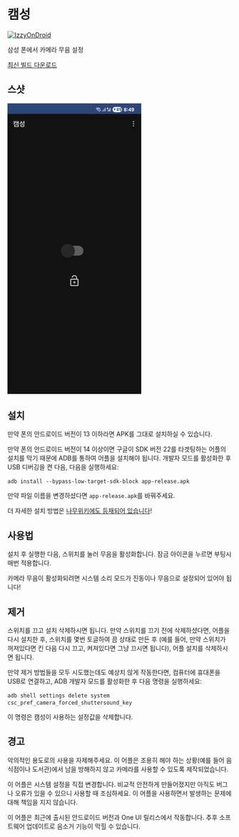 # 캠성

[![IzzyOnDroid](https://img.shields.io/endpoint?url=https://apt.izzysoft.de/fdroid/api/v1/shield/android.com.ericswpark.camsung)](https://apt.izzysoft.de/fdroid/index/apk/android.com.ericswpark.camsung)

삼성 폰에서 카메라 무음 설정

[최신 빌드 다운로드][release-latest-apk]

[release-latest-apk]: https://github.com/ericswpark/camsung/releases/latest/download/app-release.apk

## 스샷

<img src="fastlane/metadata/android/ko-KR/images/phoneScreenshots/1.png" alt="메인 윈도우" width="300">

## 설치

만약 폰의 안드로이드 버전이 13 이하라면 APK를 그대로 설치하실 수 있습니다.

만약 폰의 안드로이드 버전이 14 이상이면 구글이 SDK 버전 22를 타겟팅하는 어플의 설치를 막기 때문에 ADB를 통하여 어플을 설치해야 됩니다. 개발자 모드를 활성화한 후 USB 디버깅을 켠 다음, 다음을 실행하세요:

```
adb install --bypass-low-target-sdk-block app-release.apk
```

만약 파일 이름을 변경하셨다면 `app-release.apk`를 바꿔주세요.

더 자세한 설치 방법은 [나무위키에도 등재되어 있습니다](https://namu.wiki/w/%EC%BA%A0%EC%84%B1?from=camsung#s-4)!

## 사용법

설치 후 실행한 다음, 스위치를 눌러 무음을 활성화합니다. 잠금 아이콘을 누르면 부팅시 매번 적용합니다.

카메라 무음이 활성화되려면 시스템 소리 모드가 진동이나 무음으로 설정되어 있어야 됩니다!

## 제거

스위치를 끄고 설치 삭제하시면 됩니다. 만약 스위치를 끄기 전에 삭제하셨다면, 어플을 다시 설치한 후, 스위치를 몇번 토글하여 끔 상태로
만든 후 (예를 들어, 만약 스위치가 꺼져있다면 킨 다음 다시 끄고, 켜져있다면 그냥 끄시면 됩니다), 어플 설치를 삭제하시면 됩니다.

만약 제거 방법들을 모두 시도했는데도 예상치 않게 작동한다면, 컴퓨터에 휴대폰을 USB로 연결하고, ADB 개발자 모드를 활성화한 후 다음 명령을 실행하세요:

```
adb shell settings delete system csc_pref_camera_forced_shuttersound_key
```

이 명령은 캠성이 사용하는 설정값을 삭제합니다.

## 경고

악의적인 용도로의 사용을 자제해주세요. 이 어플은 조용히 해야 하는 상황(예를 들어 음식점이나 도서관)에서
남을 방해하지 않고 카메라를 사용할 수 있도록 제작되었습니다.

이 어플은 시스템 설정을 직접 변경합니다. 비교적 안전하게 만들어졌지만 아직도 버그나 오류가 있을 수 있으니 사용할 때 조심하세요. 이
어플을 사용하면서 발생하는 문제에 대해 책임을 지지 않습니다.

이 어플은 최근에 출시된 안드로이드 버전과 One UI 릴리스에서 작동합니다. 추후 소프트웨어 업데이트로 음소거 기능이 막힐 수 있습니다.
